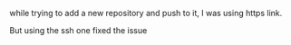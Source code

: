 while trying to add a new repository and push to it, I was using https link.

But using the ssh one fixed the issue